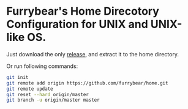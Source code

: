 # Furrybear's Home Direcotory Configuration for UNIX and UNIX-like OS.

Just download the only [release](https://github.com/furrybear/home/releases/tag/refs%2Fheads%2Fmaster), and extract it to the home directory.

Or run following commands:

```sh
git init
git remote add origin https://github.com/furrybear/home.git
git remote update
git reset --hard origin/master
git branch -u origin/master master
```
